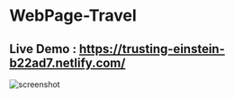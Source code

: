 # WebPage-Travel

## Live Demo : https://trusting-einstein-b22ad7.netlify.com/



![screenshot]( https://imgur.com/gE459R5.png)
